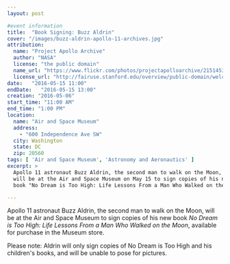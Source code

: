 ```yaml
---
layout: post

#event information
title:  "Book Signing: Buzz Aldrin"
cover: "/images/buzz-aldrin-apollo-11-archives.jpg"
attribution:
  name: "Project Apollo Archive"
  author: "NASA"
  license: "the public domain"
  name_url: "https://www.flickr.com/photos/projectapolloarchive/21514531299"
  license_url: "http://fairuse.stanford.edu/overview/public-domain/welcome"
date:   "2016-05-15 11:00"
endDate:   "2016-05-15 13:00"
creation: "2016-05-06"
start_time: "11:00 AM"
end_time: "1:00 PM"
location:
  name: "Air and Space Museum"
  address:
    - "600 Independence Ave SW"
  city: Washington
  state: DC
  zip: 20560
tags: [ 'Air and Space Museum', 'Astronomy and Aeronautics' ]
excerpt: >
  Apollo 11 astronaut Buzz Aldrin, the second man to walk on the Moon,
  will be at the Air and Space Museum on May 15 to sign copies of his new
  book "No Dream is Too High: Life Lessons From a Man Who Walked on the Moon".

---
```


Apollo 11 astronaut Buzz Aldrin, the second man to walk on the Moon,
will be at the Air and Space Museum to sign copies of his new book
*No Dream is Too High: Life Lessons From a Man Who Walked on the Moon*,
available for purchase in the Museum store.

Please note: Aldrin will only sign copies of No Dream is Too High and his
children's books, and will be unable to pose for pictures.
